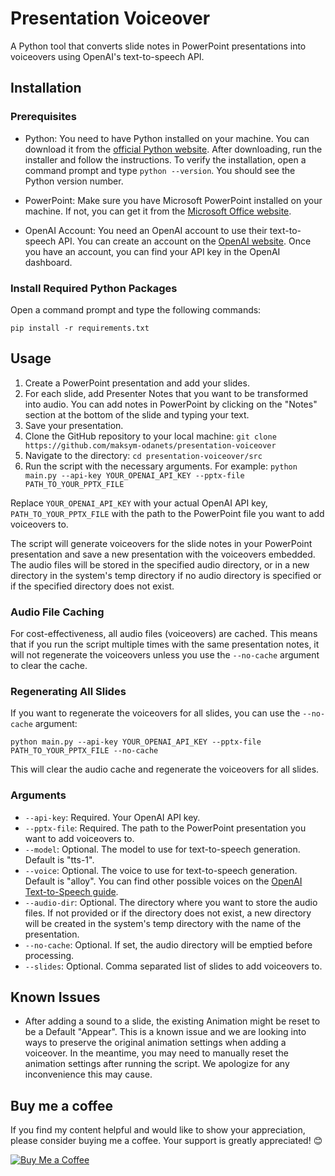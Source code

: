 # Presentation Voiceover
A Python tool that converts slide notes in PowerPoint presentations into voiceovers using OpenAI's text-to-speech API.

## Installation

### Prerequisites

- Python: You need to have Python installed on your machine. You can download it from the [official Python website](https://www.python.org/downloads/). After downloading, run the installer and follow the instructions. To verify the installation, open a command prompt and type `python --version`. You should see the Python version number.

- PowerPoint: Make sure you have Microsoft PowerPoint installed on your machine. If not, you can get it from the [Microsoft Office website](https://www.microsoft.com/en-us/microsoft-365/get-started-with-office-2019).

- OpenAI Account: You need an OpenAI account to use their text-to-speech API. You can create an account on the [OpenAI website](https://www.openai.com/). Once you have an account, you can find your API key in the OpenAI dashboard.

### Install Required Python Packages

Open a command prompt and type the following commands:

```shell
pip install -r requirements.txt
```

## Usage

1. Create a PowerPoint presentation and add your slides.
2. For each slide, add Presenter Notes that you want to be transformed into audio. You can add notes in PowerPoint by clicking on the "Notes" section at the bottom of the slide and typing your text.
3. Save your presentation.
4. Clone the GitHub repository to your local machine: `git clone https://github.com/maksym-odanets/presentation-voiceover`
5. Navigate to the directory: `cd presentation-voiceover/src`
6. Run the script with the necessary arguments. For example: `python main.py --api-key YOUR_OPENAI_API_KEY --pptx-file PATH_TO_YOUR_PPTX_FILE`

Replace `YOUR_OPENAI_API_KEY` with your actual OpenAI API key, `PATH_TO_YOUR_PPTX_FILE` with the path to the PowerPoint file you want to add voiceovers to.

The script will generate voiceovers for the slide notes in your PowerPoint presentation and save a new presentation with the voiceovers embedded. The audio files will be stored in the specified audio directory, or in a new directory in the system's temp directory if no audio directory is specified or if the specified directory does not exist.

### Audio File Caching

For cost-effectiveness, all audio files (voiceovers) are cached. This means that if you run the script multiple times with the same presentation notes, it will not regenerate the voiceovers unless you use the `--no-cache` argument to clear the cache.

### Regenerating All Slides

If you want to regenerate the voiceovers for all slides, you can use the `--no-cache` argument:

`python main.py --api-key YOUR_OPENAI_API_KEY --pptx-file PATH_TO_YOUR_PPTX_FILE --no-cache`

This will clear the audio cache and regenerate the voiceovers for all slides.

### Arguments

- `--api-key`: Required. Your OpenAI API key.
- `--pptx-file`: Required. The path to the PowerPoint presentation you want to add voiceovers to.
- `--model`: Optional. The model to use for text-to-speech generation. Default is "tts-1".
- `--voice`: Optional. The voice to use for text-to-speech generation. Default is "alloy". You can find other possible voices on the [OpenAI Text-to-Speech guide](https://platform.openai.com/docs/guides/text-to-speech).
- `--audio-dir`: Optional. The directory where you want to store the audio files. If not provided or if the directory does not exist, a new directory will be created in the system's temp directory with the name of the presentation.
- `--no-cache`: Optional. If set, the audio directory will be emptied before processing.
- `--slides`: Optional. Comma separated list of slides to add voiceovers to.

## Known Issues

- After adding a sound to a slide, the existing Animation might be reset to be a Default "Appear". This is a known issue and we are looking into ways to preserve the original animation settings when adding a voiceover. In the meantime, you may need to manually reset the animation settings after running the script. We apologize for any inconvenience this may cause.

## Buy me a coffee
If you find my content helpful and would like to show your appreciation, please consider buying me a coffee. Your support is greatly appreciated! 😊

[![Buy Me a Coffee](https://www.paypalobjects.com/en_US/i/btn/btn_donate_LG.gif)](https://www.paypal.com/donate/?hosted_button_id=3SAZN958APPKW)
